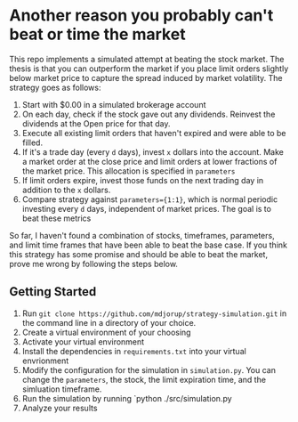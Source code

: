 # Another reason you probably can't beat or time the market

This repo implements a simulated attempt at beating the stock market. The thesis is that you can outperform the market if you place limit orders slightly below market price to capture the spread induced by market volatility. The strategy goes as follows:

1. Start with $0.00 in a simulated brokerage account
2. On each day, check if the stock gave out any dividends. Reinvest the dividends at the Open price for that day.
3. Execute all existing limit orders that haven't expired and were able to be filled.
4. If it's a trade day (every `d` days), invest `x` dollars into the account. Make a market order at the close price and limit orders at lower fractions of the market price. This allocation is specified in `parameters`
5. If limit orders expire, invest those funds on the next trading day in addition to the `x` dollars.
6. Compare strategy against `parameters={1:1}`, which is normal periodic investing every `d` days, independent of market prices. The goal is to beat these metrics

So far, I haven't found a combination of stocks, timeframes, parameters, and limit time frames that have been able to beat the base case. If you think this strategy has some promise and should be able to beat the market, prove me wrong by following the steps below.

## Getting Started

1. Run `git clone https://github.com/mdjorup/strategy-simulation.git` in the command line in a directory of your choice.
2. Create a virtual environment of your choosing
3. Activate your virtual environment
4. Install the dependencies in `requirements.txt` into your virtual envrionment
5. Modify the configuration for the simulation in `simulation.py`. You can change the `parameters`, the stock, the limit expiration time, and the simluation timeframe.
6. Run the simulation by running `python ./src/simulation.py
7. Analyze your results
